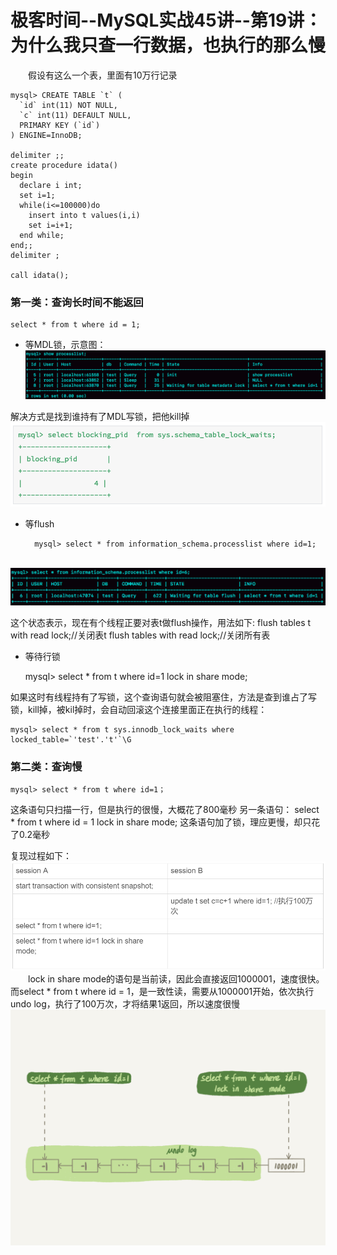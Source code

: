# 极客时间--MySQL实战45讲--第19讲：为什么我只查一行数据，也执行的那么慢

&emsp;&emsp;假设有这么一个表，里面有10万行记录

    mysql> CREATE TABLE `t` (
      `id` int(11) NOT NULL,
      `c` int(11) DEFAULT NULL,
      PRIMARY KEY (`id`)
    ) ENGINE=InnoDB;

    delimiter ;;
    create procedure idata()
    begin
      declare i int;
      set i=1;
      while(i<=100000)do
        insert into t values(i,i)
        set i=i+1;
      end while;
    end;;
    delimiter ;

    call idata();
### 第一类：查询长时间不能返回
    select * from t where id = 1;
* 等MDL锁，示意图：
![等待MDL锁示意图](../images/mysql实战45讲/等待MDL锁示意图.png)

解决方式是找到谁持有了MDL写锁，把他kill掉
![查询加表锁的线程](../images/mysql实战45讲/查询加表锁的线程.png)
* 等flush

        mysql> select * from information_schema.processlist where id=1;

&emsp;&emsp;
![waitingFroTableFlush示意图](../images/mysql实战45讲/waitingFroTableFlush示意图.png)

这个状态表示，现在有个线程正要对表t做flush操作，用法如下:
    flush tables t with read lock;//关闭表t
    flush tables with read lock;//关闭所有表

* 等待行锁

    mysql> select * from t where id=1 lock in share mode;


如果这时有线程持有了写锁，这个查询语句就会被阻塞住，方法是查到谁占了写锁，kill掉，被kil掉时，会自动回滚这个连接里面正在执行的线程：

    mysql> select * from t sys.innodb_lock_waits where locked_table=`'test'.'t'`\G
### 第二类：查询慢    

    mysql> select * from t where id=1；
这条语句只扫描一行，但是执行的很慢，大概花了800毫秒
另一条语句：
    select * from t where id = 1 lock in share mode;
这条语句加了锁，理应更慢，却只花了0.2毫秒

复现过程如下：
![复现过程示意图](../images/mysql实战45讲/复现过程示意图.png)
&emsp;&emsp;lock in share mode的语句是当前读，因此会直接返回1000001，速度很快。而select * from t where id = 1，是一致性读，需要从1000001开始，依次执行undo log，执行了100万次，才将结果1返回，所以速度很慢
![数据状态](../images/mysql实战45讲/数据状态.png)
